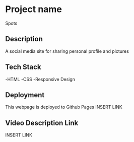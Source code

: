 # Project name

Spots 

## Description

A social media site for sharing personal profile and pictures

## Tech Stack

-HTML
-CSS
-Responsive Design

## Deployment

This webpage is deployed to Github Pages
INSERT LINK

## Video Description Link

INSERT LINK
